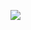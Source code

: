 ![](https://tenor.com/en-GB/view/marlon-brando-stanley-kowalski-hey-stella-stella-tennessee-williams-gif-8966298439550155928)
